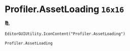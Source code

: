# Profiler.AssetLoading `16x16`
<img src="/img/Profiler.AssetLoading.png" width=16 height=16>

``` CSharp
EditorGUIUtility.IconContent("Profiler.AssetLoading")
```
```
Profiler.AssetLoading
```
